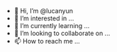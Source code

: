 - 👋 Hi, I’m @lucanyun
- 👀 I’m interested in ...
- 🌱 I’m currently learning ...
- 💞️ I’m looking to collaborate on ...
- 📫 How to reach me ...

<!---
lucanyun/lucanyun is a ✨ special ✨ repository because its `README.md` (this file) appears on your GitHub profile.
You can click the Preview link to take a look at your changes.
--->
